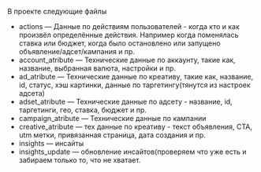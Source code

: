 

В проекте следующие файлы
- actions — Данные по действиям пользователей - когда кто и как произвёл определённые действия. Например когда поменялась ставка или бюджет, когда было остановлено или запущено объявление/адсет/кампания и пр.
- account_atribute — Технические данные по аккаунту, такие как, название, выбранная валюта, настройки и пр.
- ad_atribute — Технические данные по креативу, такие как, название, id, статус, хэш картинки, данные по таргетингу(тянутся из настроек адсета)
- adset_atribute — Технические данные по адсету - название, id, таргетинги, гео, ставка, бюджет и пр.
- campaign_atribute — Технические данные по кампании
- creative_atribute — тех данные по креативу - текст объявления, CTA, utm метки, привязанная страница, дата создания и пр.
- insights — инсайты
- insights_update — обновление инсайтов(проверяем что уже есть и забираем только то, что не хватает.

